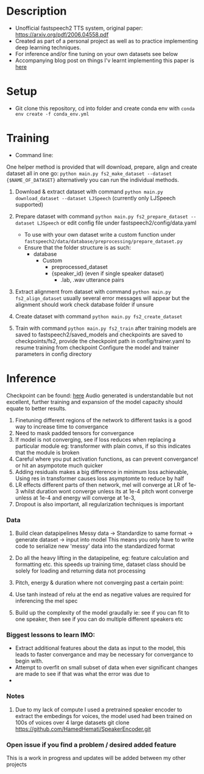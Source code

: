 # Description

- Unofficial fastspeech2 TTS system, original paper: https://arxiv.org/pdf/2006.04558.pdf
- Created as part of a personal project as well as to practice implementing deep learning techniques.
- For inference and/or fine tuning on your own datasets see below
- Accompanying blog post on things I'v learnt implementing this paper is [here](https://torphix.github.io/blog/fastpages/jupyter/2022/01/24/Fastspeech.html)
# Setup

- Git clone this repository, cd into folder and create conda env with `conda env create -f conda_env.yml`

# Training

- Command line:

One helper method is provided that will download, prepare, align and create dataset all in one go: `python main.py fs2_make_dataset --dataset {$NAME_OF_DATASET}` alternatively you can run the individual methods.

1. Download & extract dataset with command `python main.py download_dataset --dataset LJSpeech` (currently only LJSpeech supported)
2. Prepare dataset with command `python main.py fs2_prepare_dataset --dataset LJSpeech` or edit config file under fastspeech2/config/data.yaml

   - To use with your own dataset write a custom function under `fastspeech2/data/database/preprocessing/prepare_dataset.py`
   - Ensure that the folder structure is as such:
     - database
       - Custom
         - preprocessed_dataset
         - {speaker_id} (even if single speaker dataset)
           - .lab, .wav utterance pairs

3. Extract alignment from dataset with command `python main.py fs2_align_dataset` usually several error messages will appear but the alignment should work check database folder if unsure
4. Create dataset with command `python main.py fs2_create_dataset`
5. Train with command `python main.py fs2_train` after training models are saved to fastspeech2/saved_models and checkpoints are saved to checkpoints/fs2, provide the checkpoint path in config/trainer.yaml to resume training from checkpoint
   Configure the model and trainer parameters in config directory

# Inference

Checkpoint can be found: [here](https://drive.google.com/file/d/1dcIFZCn1aRu46dX1lfa3CDzoM0D-3VJ0/view?usp=sharing)
Audio generated is understandable but not excellent, further training and expansion of the model capacity should equate to better results.

1. Finetuning different regions of the network to different tasks is a good way to increase time to convergance
2. Need to mask padded tensors for convergance
3. If model is not converging, see if loss reduces when replacing a particular module eg: transformer with plain convs,
   if so this indicates that the module is broken
4. Careful where you put activation functions, as can prevent convergance! or hit an asympotote much quicker
5. Adding residuals makes a big difference in minimum loss achievable, Using res in transformer causes loss asymptomte to reduce by half
6. LR effects different parts of then network, mel will converge at LR of 1e-3 whilst duration wont converge unless its at 1e-4
    pitch wont converge unless at 1e-4 and energy will converge at 1e-3,
7. Dropout is also important, all regularization techniques is important
### Data
1. Build clean datapipelines
    Messy data -> Standardize to same format -> generate dataset -> input into model
    This means you only have to write code to serialize new 'messy' data into the standardized format
2. Do all the heavy lifting in the datapipeline, eg: feature calculation and formatting etc. this speeds up training time, dataset class should be solely for loading and returning data not
    processing

3. Pitch, energy & duration where not converging past a certain point:

4. Use tanh instead of relu at the end as negative values are required for inferencing the mel spec
5. Build up the complexity of the model graudally ie: see if you can fit to one speaker, then see if you can do multiple different speakers etc

### Biggest lessons to learn IMO:

- Extract additional features about the data as input to the model, this leads to faster convergance and may be necessary for convergance to begin with.
- Attempt to overfit on small subset of data when ever significant changes are made to see if that was what the error was due to
- 
### Notes
1. Due to my lack of compute I used a pretrained speaker encoder to extract the embedings for voices, the model used had been trained on 100s of voices over 4 large datasets
    git clone https://github.com/HamedHemati/SpeakerEncoder.git


### Open issue if you find a problem / desired added feature
This is a work in progress and updates will be added between my other projects
